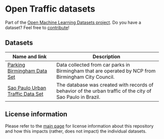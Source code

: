 # Open Traffic datasets
Part of the [Open Machine Learning Datasets project](https://github.com/meetaime/open-machine-learning-datasets/blob/master/README.md). Do you have a dataset? Feel free to [contribute](https://github.com/meetaime/open-machine-learning-datasets/blob/master/README.md)!

## Datasets
| Name and link | Description |
| ---- | ----------- |
| [Parking Birmingham Data Set](https://archive.ics.uci.edu/ml/datasets/Parking+Birmingham) | Data collected from car parks in Birmingham that are operated by NCP from Birmingham City Council.
| [Sao Paulo Urban Traffic Data Set](https://archive.ics.uci.edu/ml/datasets/Behavior+of+the+urban+traffic+of+the+city+of+Sao+Paulo+in+Brazil) | The database was created with records of behavior of the urban traffic of the city of Sao Paulo in Brazil.

## License information
Please refer to the [main page](https://github.com/meetaime/open-machine-learning-datasets/blob/master/README.md) for license information about this repository and how this impacts (rather, does not impact) the individual datasets.